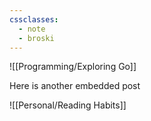 ```yaml
---
cssclasses:
  - note
  - broski
---
```



![[Programming/Exploring Go]]


Here is another embedded post

![[Personal/Reading Habits]]